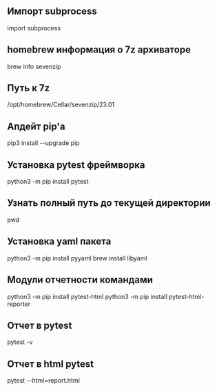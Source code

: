 ## Импорт subprocess
import subprocess

## homebrew информация о 7z архиваторе
brew info sevenzip

## Путь к 7z
/opt/homebrew/Cellar/sevenzip/23.01

## Апдейт pip'а
pip3 install --upgrade pip

## Установка pytest фреймворка
python3 -m pip install pytest 

## Узнать полный путь до текущей директории
pwd

## Установка yaml пакета
python3 -m pip install pyyaml
brew install libyaml

## Модули отчетности командами
python3 -m pip install pytest-html
python3 -m pip install pytest-html-reporter

## Отчет в pytest
pytest -v

## Отчет в html pytest
pytest --html=report.html